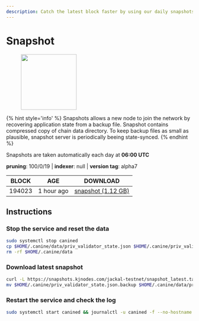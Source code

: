 ```yaml
---
description: Catch the latest block faster by using our daily snapshots.
---
```


# Snapshot

<figure><img src="https://raw.githubusercontent.com/kj89/testnet_manuals/main/pingpub/logos/jackal.png" width="150" alt=""><figcaption></figcaption></figure>

{% hint style='info' %}
Snapshots allows a new node to join the network by recovering application state from a backup file. 
Snapshot contains compressed copy of chain data directory. To keep backup files as small as plausible, 
snapshot server is periodically beeing state-synced.
{% endhint %}

Snapshots are taken automatically each day at **06:00 UTC**

**pruning**: 100/0/19 | **indexer**: null | **version tag**: alpha7

| BLOCK             | AGE             | DOWNLOAD                                                                                            |
| ----------------- | --------------- | --------------------------------------------------------------------------------------------------- |
| 194023 | 1 hour ago | [snapshot (1.12 GB)](https://snapshots.kjnodes.com/jackal-testnet/snapshot\_latest.tar.lz4) |

## Instructions

### Stop the service and reset the data

```bash
sudo systemctl stop canined
cp $HOME/.canine/data/priv_validator_state.json $HOME/.canine/priv_validator_state.json.backup
rm -rf $HOME/.canine/data
```

### Download latest snapshot

```bash
curl -L https://snapshots.kjnodes.com/jackal-testnet/snapshot_latest.tar.lz4 | lz4 -dc - | tar -xf - -C $HOME/.canine
mv $HOME/.canine/priv_validator_state.json.backup $HOME/.canine/data/priv_validator_state.json
```

### Restart the service and check the log

```bash
sudo systemctl start canined && journalctl -u canined -f --no-hostname -o cat
```
